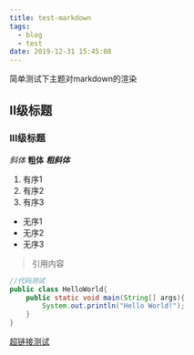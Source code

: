 ```yaml
---
title: test-markdown
tags:
  - blog
  - test
date: 2019-12-31 15:45:08
---
```



简单测试下主题对markdown的渲染

<!-- more -->

## II级标题

### III级标题

*斜体* **粗体** ***粗斜体***

1. 有序1
2. 有序2
3. 有序3

- 无序1
- 无序2
- 无序3

> 引用内容

```java
//代码测试
public class HelloWorld{
    public static void main(String[] args){
        System.out.println("Hello World!");
    }
}
```

[超链接测试](https://blog.pcrab.ml/)
